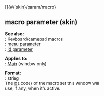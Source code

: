[]{#/{skin}/param/macro}    
## macro parameter (skin)    
**See also:**    
:   [Keyboard/gamepad macros](ref/%7Bskin%7D/menu)    
:   [menu parameter](ref/%7Bskin%7D/param/menu)    
:   [id parameter](ref/%7Bskin%7D/param/id)    
<!-- -->    
**Applies to:**    
:   [Main](ref/%7Bskin%7D/control/main) (window only)    
<!-- -->    
**Format:**    
:   string    
The [id](ref/%7Bskin%7D/param/id){.code} of the macro set this window will    
use, if any, when it\'s active.  